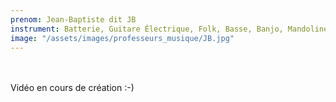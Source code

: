 ```yaml
---
prenom: Jean-Baptiste dit JB
instrument: Batterie, Guitare Électrique, Folk, Basse, Banjo, Mandoline, Ukulélé 
image: "/assets/images/professeurs_musique/JB.jpg"
---
```

 \
 \
Vidéo en cours de création :-)
